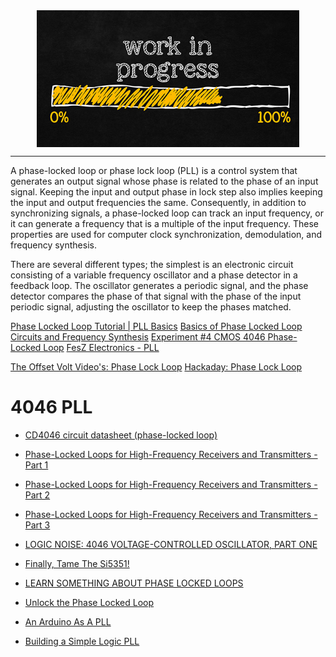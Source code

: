 <!--
Maintainer:   jeffskinnerbox@yahoo.com / www.jeffskinnerbox.me
Version:      0.0.0
-->


<div align="center">
<img src="https://raw.githubusercontent.com/jeffskinnerbox/blog/main/content/images/banners-bkgrds/work-in-progress.jpg" title="These materials require additional work and are not ready for general use." align="center" width=420px height=219px>
</div>


-----




A phase-locked loop or phase lock loop (PLL) is a control system that generates an output signal
whose phase is related to the phase of an input signal.
Keeping the input and output phase in lock step also implies keeping the input and output frequencies the same.
Consequently, in addition to synchronizing signals, a phase-locked loop can track an input frequency,
or it can generate a frequency that is a multiple of the input frequency.
These properties are used for computer clock synchronization, demodulation, and frequency synthesis.

There are several different types; the simplest is an electronic circuit consisting of a variable frequency oscillator
and a phase detector in a feedback loop.
The oscillator generates a periodic signal, and the phase detector compares the phase of that signal
with the phase of the input periodic signal, adjusting the oscillator to keep the phases matched.


[Phase Locked Loop Tutorial | PLL Basics](https://www.youtube.com/watch?v=A9qt0JYdvFU)
[Basics of Phase Locked Loop Circuits and Frequency Synthesis](https://www.youtube.com/watch?v=SS7z8WsXPMk)
[Experiment #4 CMOS 4046 Phase-Locked Loop](http://ecee.colorado.edu/~ecen4618/lab4.pdf)
[FesZ Electronics - PLL](https://www.youtube.com/playlist?list=PLT84nve2j1g-CO9OEnAddR5Q2UH6Y3tvg)

[The Offset Volt Video's: Phase Lock Loop](https://www.youtube.com/c/TheOffsetVolt/search?query=phase%20lock)
[Hackaday: Phase Lock Loop](https://hackaday.com/tag/pll/)

# 4046 PLL
* [CD4046 circuit datasheet (phase-locked loop)](https://www.eleccircuit.com/cd4046-datasheet-phase-locked-loop/)
* [Phase-Locked Loops for High-Frequency Receivers and Transmitters - Part 1](https://www.analog.com/en/analog-dialogue/articles/pll-for-high-frequency-receivers-and-transmitters-1.html#)
* [Phase-Locked Loops for High-Frequency Receivers and Transmitters - Part 2](https://www.analog.com/en/analog-dialogue/articles/pll-for-high-frequency-receivers-and-transmitters-2.html)
* [Phase-Locked Loops for High-Frequency Receivers and Transmitters - Part 3](https://www.analog.com/en/analog-dialogue/articles/pll-for-high-frequency-receivers-and-transmitters-3.html)

* [LOGIC NOISE: 4046 VOLTAGE-CONTROLLED OSCILLATOR, PART ONE](https://hackaday.com/2015/08/07/logic-noise-4046-voltage-controlled-oscillator-part-one/)
* [Finally, Tame The Si5351!](https://hackaday.com/2021/11/26/finally-tame-the-si5351/)

* [LEARN SOMETHING ABOUT PHASE LOCKED LOOPS](https://hackaday.com/2018/06/20/learn-something-about-phase-locked-loops/)
* [Unlock the Phase Locked Loop](https://hackaday.com/2016/03/23/unlock-the-phase-locked-loop/)
* [An Arduino As A PLL](https://hackaday.com/2020/05/23/an-arduino-as-a-pll/)
* [Building a Simple Logic PLL](https://zipcpu.com/dsp/2017/12/14/logic-pll.html)
